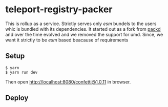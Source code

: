 # teleport-registry-packer

This is rollup as a service. Strictly serves only _esm_ bundels to the users whic is bundled with its dependencies.
It started out as a fork from [packd](https://github.com/Rich-Harris/packd) and over the time evolved and
we removed the support for umd. Since, we want it strictly to be _esm_ based beacause of requirements

## Setup

```
$ yarn
$ yarn run dev
```

Then open [http://localhost:8080/confetti@1.0.11](http://localhost:8080/confetti@1.0.11) in browser.

## Deploy
